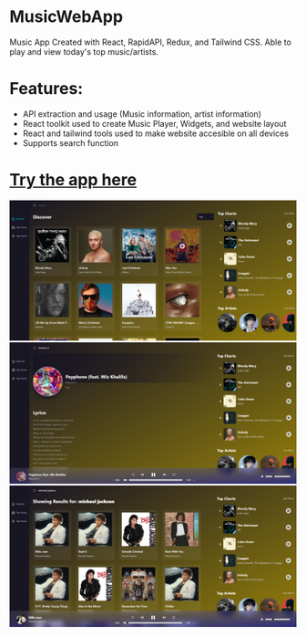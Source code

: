 # MusicWebApp

Music App Created with React, RapidAPI, Redux, and Tailwind CSS. Able to play and view today's top music/artists.

# Features:
* API extraction and usage (Music information, artist information)
* React toolkit used to create Music Player, Widgets, and website layout
* React and tailwind tools used to make website accesible on all devices
* Supports search function

# [Try the app here](https://elyghthao.github.io/MusicWebApp/)
<img src="./pics/web-app-discover-page.svg">
<img src="./pics/web-app-lyrics.svg">
<img src="./pics/web-app-search-function.svg">
